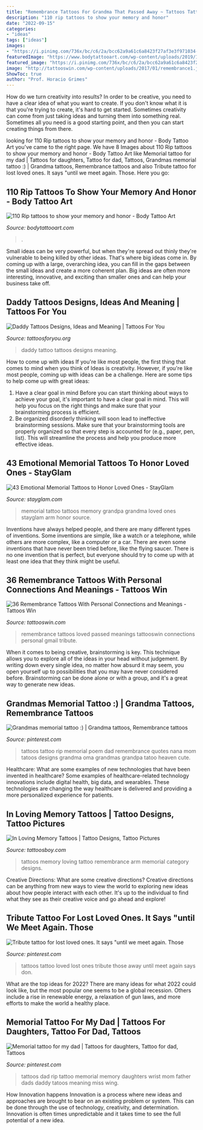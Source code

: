 ```yaml
---
title: "Remembrance Tattoos For Grandma That Passed Away ~ Tattoos Tattoo Rip Memorial Poem Dad Remembrance Quotes Nana Mom Tatoos Designs Grandma Oma Grandmas Grandpa Tatoo Heaven Cute"
description: "110 rip tattoos to show your memory and honor"
date: "2022-09-15"
categories:
- "ideas"
tags: ["ideas"]
images:
- "https://i.pinimg.com/736x/bc/c6/2a/bcc62a9a61c6a8423f27af3e3f971034--rip-tattoo-tatoo.jpg"
featuredImage: "https://www.bodytattooart.com/wp-content/uploads/2019/10/rip-tattoos-01103030.jpg"
featured_image: "https://i.pinimg.com/736x/bc/c6/2a/bcc62a9a61c6a8423f27af3e3f971034--rip-tattoo-tatoo.jpg"
image: "http://tattooswin.com/wp-content/uploads/2017/01/remembrance1.jpg"
ShowToc: true
author: "Prof. Horacio Grimes"
---
```



How do we turn creativity into results?
In order to be creative, you need to have a clear idea of what you want to create. If you don't know what it is that you're trying to create, it's hard to get started. Sometimes creativity can come from just taking ideas and turning them into something real. Sometimes all you need is a good starting point, and then you can start creating things from there.

	

		
looking for 110 Rip tattoos to show your memory and honor - Body Tattoo Art you've came to the right page. We have 8 Images about 110 Rip tattoos to show your memory and honor - Body Tattoo Art like Memorial tattoo for my dad | Tattoos for daughters, Tattoo for dad, Tattoos, Grandmas memorial tattoo :) | Grandma tattoos, Remembrance tattoos and also Tribute tattoo for lost loved ones. It says &quot;until we meet again. Those. Here you go:
		
    
## 110 Rip Tattoos To Show Your Memory And Honor - Body Tattoo Art

<img loading=lazy src="https://www.bodytattooart.com/wp-content/uploads/2019/10/rip-tattoos-01103030.jpg" onerror="this.onerror=null;this.src='https://tse1.mm.bing.net/th?id=OIP.Yg01oNh-Wvr9bh-TbaJZGQHaIq&amp;pid=15.1';" alt="110 Rip tattoos to show your memory and honor - Body Tattoo Art">

_Source: bodytattooart.com_

>. 

	

Small ideas can be very powerful, but when they're spread out thinly they're vulnerable to being killed by other ideas. That's where big ideas come in. By coming up with a large, overarching idea, you can fill in the gaps between the small ideas and create a more coherent plan. Big ideas are often more interesting, innovative, and exciting than smaller ones and can help your business take off.

    
## Daddy Tattoos Designs, Ideas And Meaning | Tattoos For You

<img loading=lazy src="http://www.tattoosforyou.org/wp-content/uploads/2016/02/Daddy-Little-Girl-Tattoo.jpg" onerror="this.onerror=null;this.src='https://tse2.mm.bing.net/th?id=OIP.4WZmH1a8gzWSrram0H8VcwHaFj&amp;pid=15.1';" alt="Daddy Tattoos Designs, Ideas and Meaning | Tattoos For You">

_Source: tattoosforyou.org_

>daddy tattoo tattoos designs meaning. 

	

How to come up with ideas
If you're like most people, the first thing that comes to mind when you think of Ideas is creativity. However, if you're like most people, coming up with ideas can be a challenge. 
Here are some tips to help come up with great ideas: 
1. Have a clear goal in mind 
Before you can start thinking about ways to achieve your goal, it's important to have a clear goal in mind. This will help you focus on the right things and make sure that your brainstorming process is efficient. 
2. Be organized 
 disorderly thinking will soon lead to ineffective brainstorming sessions. Make sure that your brainstorming tools are properly organized so that every step is accounted for (e.g., paper, pen, list). This will streamline the process and help you produce more effective ideas. 

    
## 43 Emotional Memorial Tattoos To Honor Loved Ones - StayGlam

<img loading=lazy src="https://stayglam.com/wp-content/uploads/2017/05/marcovolontieri_tattoo_17267757_137721776754524_4226180233658630144_nresize.jpg" onerror="this.onerror=null;this.src='https://tse3.mm.bing.net/th?id=OIP.Oi_XgHvWGeCXQLPZAKfQdgHaHa&amp;pid=15.1';" alt="43 Emotional Memorial Tattoos to Honor Loved Ones - StayGlam">

_Source: stayglam.com_

>memorial tattoo tattoos memory grandpa grandma loved ones stayglam arm honor source. 

	

Inventions have always helped people, and there are many different types of inventions. Some inventions are simple, like a watch or a telephone, while others are more complex, like a computer or a car. There are even some inventions that have never been tried before, like the flying saucer. There is no one invention that is perfect, but everyone should try to come up with at least one idea that they think might be useful.

    
## 36 Remembrance Tattoos With Personal Connections And Meanings - Tattoos Win

<img loading=lazy src="http://tattooswin.com/wp-content/uploads/2017/01/remembrance1.jpg" onerror="this.onerror=null;this.src='https://tse2.mm.bing.net/th?id=OIP.zo-TW00O_0yAQIW80i7VIgHaDn&amp;pid=15.1';" alt="36 Remembrance Tattoos With Personal Connections and Meanings - Tattoos Win">

_Source: tattooswin.com_

>remembrance tattoos loved passed meanings tattooswin connections personal gmail tribute. 

	

When it comes to being creative, brainstorming is key. This technique allows you to explore all of the ideas in your head without judgement. By writing down every single idea, no matter how absurd it may seem, you open yourself up to possibilities that you may have never considered before. Brainstorming can be done alone or with a group, and it's a great way to generate new ideas.

    
## Grandmas Memorial Tattoo :) | Grandma Tattoos, Remembrance Tattoos

<img loading=lazy src="https://i.pinimg.com/736x/bc/c6/2a/bcc62a9a61c6a8423f27af3e3f971034--rip-tattoo-tatoo.jpg" onerror="this.onerror=null;this.src='https://tse4.mm.bing.net/th?id=OIP.-eaRdJe9R2ELZDpeO8fL_AHaHa&amp;pid=15.1';" alt="Grandmas memorial tattoo :) | Grandma tattoos, Remembrance tattoos">

_Source: pinterest.com_

>tattoos tattoo rip memorial poem dad remembrance quotes nana mom tatoos designs grandma oma grandmas grandpa tatoo heaven cute. 

	

Healthcare: What are some examples of new technologies that have been invented in healthcare?
Some examples of healthcare-related technology innovations include digital health, big data, and wearables. These technologies are changing the way healthcare is delivered and providing a more personalized experience for patients.

    
## In Loving Memory Tattoos | Tattoo Designs, Tattoo Pictures

<img loading=lazy src="http://www.tattoosboy.com/tbimg/01/11830_original.jpg" onerror="this.onerror=null;this.src='https://tse1.mm.bing.net/th?id=OIP.5B4NtKq3QW0JNdp-F_fvSwHaF1&amp;pid=15.1';" alt="In Loving Memory Tattoos | Tattoo Designs, Tattoo Pictures">

_Source: tattoosboy.com_

>tattoos memory loving tattoo remembrance arm memorial category designs. 

	

Creative Directions: What are some creative directions?
Creative directions can be anything from new ways to view the world to exploring new ideas about how people interact with each other. It's up to the individual to find what they see as their creative voice and go ahead and explore!

    
## Tribute Tattoo For Lost Loved Ones. It Says &quot;until We Meet Again. Those

<img loading=lazy src="https://i.pinimg.com/originals/e2/dd/83/e2dd831aeb590b3143bd57c04da8aa56.jpg" onerror="this.onerror=null;this.src='https://tse3.mm.bing.net/th?id=OIP.zJvXnTYlXsmAmAYxFo6f1gHaJ3&amp;pid=15.1';" alt="Tribute tattoo for lost loved ones. It says &quot;until we meet again. Those">

_Source: pinterest.com_

>tattoos tattoo loved lost ones tribute those away until meet again says don. 

	

What are the top ideas for 2022?
There are many ideas for what 2022 could look like, but the most popular one seems to be a global recession. Others include a rise in renewable energy, a relaxation of gun laws, and more efforts to make the world a healthy place.

    
## Memorial Tattoo For My Dad | Tattoos For Daughters, Tattoo For Dad, Tattoos

<img loading=lazy src="https://i.pinimg.com/736x/50/c2/44/50c2441f0cfbb0687fe5c27d5ad26a76--rip-dad-tattoos-memory-tattoos.jpg" onerror="this.onerror=null;this.src='https://tse4.mm.bing.net/th?id=OIP.7BouhJAA5XDMK34-fx8fagHaJ6&amp;pid=15.1';" alt="Memorial tattoo for my dad | Tattoos for daughters, Tattoo for dad, Tattoos">

_Source: pinterest.com_

>tattoos dad rip tattoo memorial memory daughters wrist mom father dads daddy tatoos meaning miss wing. 

	

How Innovation happens
Innovation is a process where new ideas and approaches are brought to bear on an existing problem or system. This can be done through the use of technology, creativity, and determination. Innovation is often times unpredictable and it takes time to see the full potential of a new idea.

